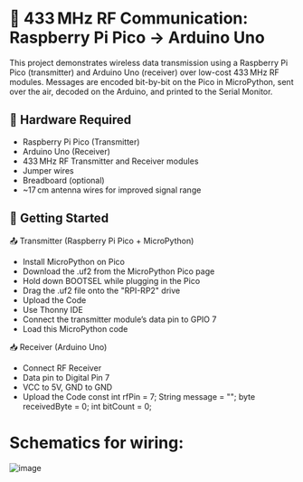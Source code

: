 # 📡 433 MHz RF Communication: Raspberry Pi Pico → Arduino Uno
This project demonstrates wireless data transmission using a Raspberry Pi Pico (transmitter) and Arduino Uno (receiver) over low-cost 433 MHz RF modules. Messages are encoded bit-by-bit on the Pico in MicroPython, sent over the air, decoded on the Arduino, and printed to the Serial Monitor.

## 🧰 Hardware Required
- Raspberry Pi Pico (Transmitter)
- Arduino Uno (Receiver)
- 433 MHz RF Transmitter and Receiver modules
- Jumper wires
- Breadboard (optional)
- ~17 cm antenna wires for improved signal range

## 🚀 Getting Started
📤 Transmitter (Raspberry Pi Pico + MicroPython)
- Install MicroPython on Pico
- Download the .uf2 from the MicroPython Pico page
- Hold down BOOTSEL while plugging in the Pico
- Drag the .uf2 file onto the "RPI-RP2" drive
- Upload the Code
- Use Thonny IDE
- Connect the transmitter module’s data pin to GPIO 7
- Load this MicroPython code

📥 Receiver (Arduino Uno)
- Connect RF Receiver
- Data pin to Digital Pin 7
- VCC to 5V, GND to GND
- Upload the Code
const int rfPin = 7;
String message = "";
byte receivedByte = 0;
int bitCount = 0;

# Schematics for wiring:
![image](https://github.com/user-attachments/assets/a64ae5fa-f17e-4ca3-850b-9c7da34f0fd5)

